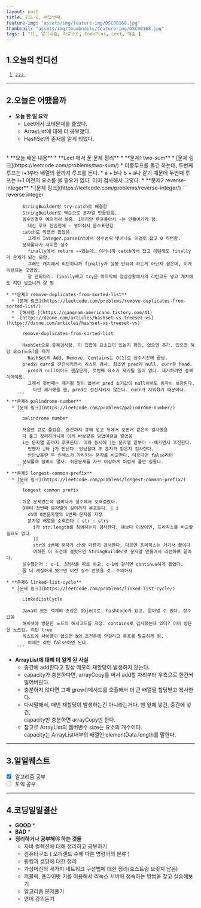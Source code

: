 ```yaml
---
layout: post
title: TIL-8, 여덟번째.
feature-img: "assets/img/feature-img/DSC00168.jpg"
thumbnail: "assets/img/thumbnails/feature-img/DSC00168.jpg"
tags: [ TIL, 알고리즘, 자료구조, CodePlus, Leet, 백준 ]
---
```


## 1.오늘의 컨디션
1. zzz.

***

## 2.오늘은 어땠을까
* **오늘 한 일 요약**  
  * Leet에서 코테문제를 풀었다.
  * ArrayList에 대해 더 공부했다.
  * HashSet의 존재를 알게 되었다.
<br>
* **오늘 배운 내용**  
  * **Leet 에서 푼 문제 정리**
    * **문제1 two-sum**
      * [문제 링크](https://leetcode.com/problems/two-sum/)
      * 이중루프를 돌긴 하는데, 두번째 루프는 i+1부터 배열의 끝까지 루프를 돈다.
      * a + b나 b + a나 같기 때문에 두번째 루프는 i+1 이전의 요소를 볼 필요가 없다. 이미 검사해서 그렇다.
    * **문제2 reverse-integer**
      * [문제 링크](https://leetcode.com/problems/reverse-integer/)
        ```
          reverse integer
          
          StringBuilder랑 try-catch로 해결함
          StringBuilder로 역순으로 문자열 만들었음.
          음수인경우 예외처리 해줌. 1까지만 루프돌아서 -는 안들어가게 함.
            대신 루프 진입전에 - 넣어줘서 음수표현함
          catch로 익셉션 잡았음.
            그래서 Integer.parseInt에서 정수범위 벗어나도 이걸로 잡고 0 리턴함.
          문제풀다가 저지른 실수
            finally에서 return ~~했는데, 이러니까 catch에서 잡고 리턴해도 finally가 문제가 되는 모양.
            그래도 캐치에서 리턴하니까 finally가 실행 안되야 하는게 아닌지 싶은데, 이게 리턴되는 모양임.
            잘 안되더라. finally빼고 try문 마지막에 정상상황에서의 리턴코드 넣고 캐치에도 리턴 넣으니까 잘 됨
        ```
    * **문제3 remove-duplicates-from-sorted-list**
      * [문제 링크](https://leetcode.com/problems/remove-duplicates-from-sorted-list/)
      *  [해시맵 ](https://gangnam-americano.tistory.com/41)
      *  [https://dzone.com/articles/hashset-vs-treeset-vs](https://dzone.com/articles/hashset-vs-treeset-vs)
        ```
          remove-duplicates-from-sorted-list

          HashSet으로 중복검사함. 이 집합에 요소값이 있는지 확인, 없으면 추가. 있으면 해당 요소(노드)를 제거
            HashSet의 Add, Remove, Contains는 O(1)로 상수시간에 끝남.
          pred와 curr를 전진시키면서 리스트 검사. 최초엔 pred가 null, curr은 head.
            pred가 null이어도 괜찮은게, 첫번째 요소가 제거될 일이 없다. 제거하려면 중복이어야함.
            그래서 첫번째는 제거될 일이 없어서 pred 초기값이 null이어도 동작이 보장된다.
              다만 제거했을 땐, pred는 전진시키지 않는다. curr가 지워졌기 때문이다.
        ```
    * **문제4 palindrome-number**
      * [문제 링크](https://leetcode.com/problems/palindrome-number/)
        ```
          palindrome number
          
          처음엔 큐로 풀었음. 중간까지 큐에 넣고 뒤에서 보면서 같은지 검사했음
          다 풀고 정리하려니까 이게 바보같은 방법이란걸 알았음
          i는 문자열 끝까지 루프돈다. 이와 동시에 j는 문자열 끝부터 --해가면서 후진한다.
            언젠가 i와 j가 만난다. 만났을때 두 문자가 같은지 검사한다.
            안만났을땐 두 인덱스가 가리키는 문자를 비교한다. 다르다면 false리턴
          문제풀때 덤비지 말자. 쉬운문제를 자꾸 이상하게 어렵게 풀면 힘들다.
        ```
    * **문제5 longest-common-prefix**
      * [문제 링크](https://leetcode.com/problems/longest-common-prefix/)
        ```
          longest common prefix

          쉬운 문제였는데 덤비다가 실수해서 오래걸렸다.
          0부터 첫번째 문자열의 길이까지 루프돈다. | i
            ch에 0번문자열의 i번째 문자를 저장
            문자열 배열을 순회한다 | str : strs
              i가 str.length를 침범하는지 검사한다. 얘보다 이상이면, 프리픽스를 비교할 필요도 없다.
              ||
              str의 i번째 문자가 ch랑 다른지 검사한다. 다르면 프리픽스는 거기서 끝이다
              여하튼 이 조건에 걸렸으면 StringBuilder로 문자열 만들어서 리턴하며 끝이다.
          실수했던거 : c-1, 3검사를 따로 하고, c-1에 걸리면 continue하게 짰었다.
          좀 더 세심하게 봤으면 이런 실수 안했을 것. 주의하자
        ```
    * **문제6 linked-list-cycle**
      * [문제 링크](https://leetcode.com/problems/linked-list-cycle/)
        ```
          LinkedListCycle

          Java의 모든 객체의 조상은 Object로, hashCode가 있고, 알아낼 수 있다, 정수값임
          해쉬셋에 방문한 노드의 해시코드를 저장. contains로 검사했는데 있다? 이미 방문한 노드임. 리턴 true
          리스트에 사이클이 없으면 b의 조건문에 안걸리고 루프를 탈출하게 됨.
            이때는 리턴 false하면 된다.
        ```
  * **ArrayList에 대해 더 알게 된 사실**
    * 중간에 add한다고 항상 메모리 재할당이 발생하지 않는다.
    * capacity가 충분하다면, arrayCopy를 써서 add할 자리부터 우측으로 한칸씩 밀어버린다.
    * 충분하지 않다면 그때 grow()메서드를 호출해서 더 큰 배열을 할당받고 복사한다.
    * 다시말해서, 매번 재할당이 발생하는건 아니라는거다. 맨 앞에 넣건, 중간에 넣건,  
      capacity만 충분하면 arrayCopy만 한다.
    * 참고로 ArrayList의 멤버변수 size는 요소의 개수이다.  
      capacity는 ArrayList내부의 배열인 elementData.length를 말한다.

***

## 3.일일퀘스트
  - [x] 알고리즘 공부
  - [ ] 토익 공부

***

## 4.코딩일일결산
* **GOOD**
  * 
* **BAD**
  * 
* **정리하거나 공부해야 하는 것들**
  * 자바 컬렉션에 대해 정리하고 공부하기
  * 컴퓨터구조 ( 오퍼랜드 수에 따른 명령어의 분류 )
  * 링킹과 로딩에 대한 정리
  * 가상머신의 세가지 네트워크 구성법에 대한 정리(호스트랑 브릿지 남음)
  * 퍼블릭, 프라이빗 키를 이용해서 리눅스 서버에 접속하는 방법을 찾고 실습해보기
  * 알고리즘 문제풀기
  * 영어 강의듣기